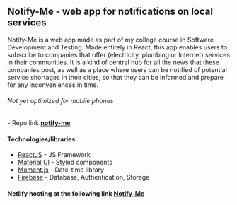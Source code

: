 ## Notify-Me - web app for notifications on local services
   
 Notify-Me is a web app made as part of my college course in Software Development and Testing. Made entirely in React, this app enables users to subscribe to companies that offer (electricity, plumbing or Internet) services in their communities. It is a kind of central hub for all the news that these companies post, as well as a place where users can be notified of potential service shortages in their cities, so that they can be informed and prepare for any inconveniences in time.
###### Not yet optimized for mobile phones

 \- Repo link **[notify-me](https://github.com/dsijakovski98/notify-me)**

#### Technologies/libraries
* [ReactJS](https://reactjs.org/) - JS Framework
* [Material UI](https://material-ui.com/) - Styled components
* [Moment.js](https://momentjs.com/) - Date-time library
* [Firebase](https://firebase.google.com/) - Database, Authentication, Storage

#### Netlify hosting at the following link **[Notify-Me](https://notify-me.netlify.app)**
